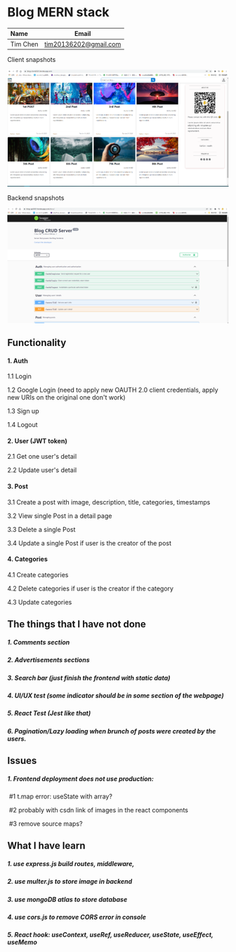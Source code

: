 # Blog MERN stack

<!-- Tables -->

| Name     | Email                 |
| :------- | --------------------- |
| Tim Chen | tim20136202@gmail.com |

Client snapshots



![client](.\snapshots\client.PNG)

Backend snapshots



![backend](.\snapshots\api.PNG)



## Functionality

#### 1. Auth

1.1 Login

1.2 Google Login (need to apply new OAUTH 2.0 client credentials, apply new URIs on the original one don't work)

1.3 Sign up

1.4 Logout

#### 2. User (JWT token)

2.1 Get one user's detail

2.2 Update user's detail

#### 3. Post

3.1 Create a post with image, description, title, categories, timestamps

3.2 View single Post in a detail page

3.3 Delete a single Post

3.4 Update a single Post if user is the creator of the post

#### 4. Categories

4.1 Create categories

4.2 Delete categories if user is the creator if the category

4.3 Update categories



## The things that I have not done

##### 1. Comments section

##### 2. Advertisements sections

##### 3. Search bar (just finish the frontend with static data)

##### 4. UI/UX test (some indicator should be in some section of the webpage)

##### 5. React Test (Jest like that)

##### 6. Pagination/Lazy loading when brunch of posts were created by the users.



## Issues

##### 1. Frontend deployment does not use production:

​	#1 t.map error: useState with array?

​	#2 probably with csdn link of images in the react components

​	#3 remove source maps?

##### 

## What I have learn

##### 1. use express.js build routes, middleware,

##### 2. use multer.js to store image in backend

##### 3. use mongoDB atlas to store database

##### 4. use cors.js to remove CORS error in console

##### 5. React hook:  useContext, useRef, useReducer, useState, useEffect, useMemo